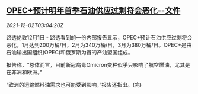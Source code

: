 <!--1638415868000-->
[OPEC+预计明年首季石油供应过剩将会恶化--文件](https://cn.reuters.com/article/opec-demand-forecast-1201-wedn-idCNKBS2IH070)
------

<div><i>2021-12-02T03:04:20Z</i></div><p>路透伦敦12月1日 - 路透看到的一份内部报告显示，OPEC+预计石油供应过剩将会恶化，1月达到200万桶/日，2月为340万桶/日，3月为380万桶/日。OPEC+是由石油输出国组织(OPEC)和俄罗斯为首的产油盟国组成。</p><p>报告称，“总体而言，目前新冠病毒Omicron变种似乎只影响了航空燃油，尤其是在非洲和欧洲。”</p><p>“欧洲的运输燃料油需求也可能受到影响，”报告还指出。(完)</p>
